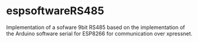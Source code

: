 # espsoftwareRS485
Implementation of a sofware 9bit RS485 based on the implementation of the Arduino software serial for ESP8266 for communication over xpressnet.
